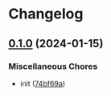 # Changelog

## [0.1.0](https://github.com/Mogyuchi/gh-test-2/compare/v0.1.0...v0.1.0) (2024-01-15)


### Miscellaneous Chores

* init ([74bf69a](https://github.com/Mogyuchi/gh-test-2/commit/74bf69a5aa2b61a5cbf7e4541fbc77a951466b00))
